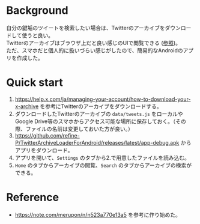 # Background
自分の鍵垢のツイートを検索したい場合は、Twitterのアーカイブをダウンロードして使うと良い。  
Twitterのアーカイブはブラウザ上だと良い感じのUIで閲覧できる ([参照](https://note.com/mome_ka_mome/n/n38c94915e0aa))。  
ただ、スマホだと個人的に扱いづらい感じがしたので、簡易的なAndroidのアプリを作成した。  

# Quick start
1. https://help.x.com/ja/managing-your-account/how-to-download-your-x-archive を参考にTwitterのアーカイブをダウンロードする。
2. ダウンロードしたTwitterのアーカイブの `data/tweets.js` をローカルやGoogle Drive等のスマホからアクセス可能な場所に保存しておく。（その際、ファイルの名前は変更しておいた方が良い。）
3. https://github.com/refine-P/TwitterArchiveLoaderForAndroid/releases/latest/app-debug.apk からアプリをダウンロード。
4. アプリを開いて、`Settings` のタブから2.で用意したファイルを読み込む。
5. `Home` のタブからアーカイブの閲覧、`Search` のタブからアーカイブの検索ができる。

# Reference
* https://note.com/merupon/n/n523a770e13a5 を参考に作り始めた。

